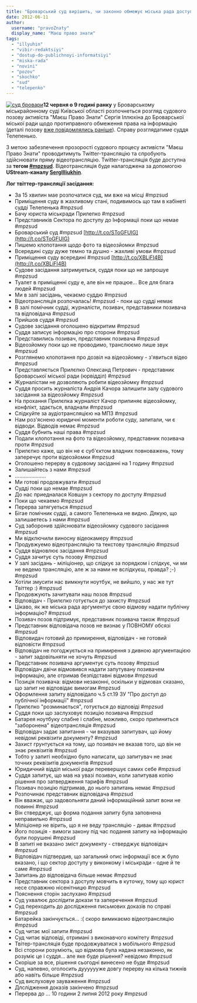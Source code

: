 ```yaml
---
title: "Броварський суд вирішить, чи законно обмежує міська рада доступ до публічної інформації - ОНОВЛЕНО"
date: 2012-06-11
author: 
  username: "pravoZnaty"
  display_name: "Маєш право знати"
tags: 
  - "illyuhin"
  - "vibir-redaktsiyi"
  - "dostup-do-publichnoyi-informatsiyi"
  - "miska-rada"
  - "novini"
  - "pozov"
  - "skochko"
  - "sud"
  - "telepenko"
---
```


[![](https://mpz.brovary.org/wp-content/uploads/2012/06/sud-brovari.jpg "суд бровари")](https://mpz.brovary.org/wp-content/uploads/2012/06/sud-brovari.jpg)**12 червня о 9 годині ранку** у Броварському міськрайонному суді Київської області розпочнеться розгляд судового позову активіста "Маєш Право Знати" Сергія Іллюхіна до Броварської міської ради щодо протиправного обмеження права на інформацію (деталі позову [вже повідомлялись раніше](https://mpz.brovary.org/brovarskih-chinovnikiv-suditimut-za-vidmovu-nadati-informatsiyu/ "Броварських чиновників судитимуть за відмову надати інформацію")). Справу розглядатиме суддя Телепенько.

З метою забезпечення прозорості судового процесу активісти "Маєш Право Знати" проводитимуть Twitter-трансляцію та спробують здійснювати пряму відеотрансляцію. Twitter-трансляція буде доступна за **тегом [#mpzsud](https://twitter.com/search/mpzsud "Твітер #mpzsud")**. Відеотрансляція буде налагоджена за допомогою **UStream-каналу [SergIlliukhin](http://www.ustream.tv/channel/sergilliukhin "Ustream SergIlliukhin")**.

**Лог твіттер-трансляції засідання:**

- За 15 хвилин мае розпочатися суд, ми вже на мiсцi #mpzsud
- Примiщення суду в жахливому станi, подивимось що там в кабiнетi суддi Телепенька #mpzsud
- Бачу юриста мiськради Прилепко #mpzsud
- Представникiв Сектора по доступу до Iнформацii поки що немае #mpzsud
- Броварський суд #mpzsud [http://t.co/SToGFUIG](http://t.co/SToGFUIG)
- Пишемо клопотання щодо фото та вiдеозйомки #mpzsud
- Всерединi суду дуже темно та душно - жахливi умови #mpzsud
- Примiщення суду всерединi #mpzsud [http://t.co/XBLiFI4B](http://t.co/XBLiFI4B)
- Судове засiдання затримуеться, суддя поки що не запрошуе #mpzsud
- Туалет в примiщеннi суду е, але вiн не працюе... Все для блага людей #mpzsud
- Ми в залі засідань, чекаємо суддю #mpzsud
- Відеотрансляція розпочалась! #mpzsud - поки що судді немає
- В залі помічник судді, журналісти, позивач, представники позивача та відповідача #mpzsud
- Прийшов суддя #mpzsud
- Судове засідання оголошено відкритим #mpzsud
- Суддя записує інформацію про сторони #mpzsud
- Представились позивач, представник позивача #mpzsud
- Відеозйомку поки що не проводимо, транслюємо лише звук #mpzsud
- Розглянемо клопотання про дозвіл на відеозйомку - з'явиться відео #mpzsud
- Представляється Прилєпко Олександ Петрович - представник Броварської міської ради (юрвідділ) #mpzsud
- Журналістам не дозволяють робити відеозйомку #mpzsud
- Суддя просить журналіста Андрія Качора залишити залу судового засідання за відеозйомку #mpzsud
- На прохання Прилєпка журналіст Качор припиняє відеозйомку, конфлікт, здається, владнали #mpzsud
- Слідкуйте за аудіотрансляцією на МПЗ #mpzsud
- Нам роз'яснено юридичні моменти роботи суду, запитали, чи є відводи. Відводів немає #mpzsud
- Суддя бубнить нашi права #mpzsud
- Подали клопотання на фото та відеозйомку, представник позивача проти #mpzsud
- Прилєпко каже, що він не є суб'єктом владних повноважень, тому заперечує проти відеозйомки #mpzsud
- Оголошено перерву в судовому засіданні на 1 годину #mpzsud
- Залишайтесь з нами #mpzsud
- .....................
- Ми готовi продовжувати #mpzsud
- Суддi поки що немае #mpzsud
- До нас приедналася Ковшун з сектору по доступу #mpzsud
- Поки що чекаемо #mpzsud
- Перерва затягуеться #mpzsud
- Бiгае помiчник суддi, а самого Телепенька не видно. Дякую, що залишаетесь з нами #mpzsud
- Суд заборонив здійснювати відеозйомку судового засідання #mpzsud
- Ми відключили виносну відеокамеру #mpzsud
- Продувжуемо відеотрансляцію та текстову трансляцію #mpzsud
- Суддя відновлює засідання #mpzsud
- Суддя зачитує суть позову #mpzsud
- У залі засідань - міліціонер, що слідкує за порядком і слідкує, чи ми не ведемо трансляцію, але ж за нами не вслідкуєш, правда? ;-) #mpzsud
- Хотіли змусити нас вимкнути ноутбук, не вийшло, у нас же тут Твіттер :) #mpzsud
- Продовжують зачитувати наш позов #mpzsud
- Відповідач - Прилєпко готується до захисту #mpzsud
- Цікаво, як же міська рада аргументує свою відмову надати публічну інформацію? #mpzsud
- Позивач позов підтримує, представник позивача також #mpzsud
- Представник відповідача позов не визнає у ПОВНОМУ обсязі #mpzsud
- Відповидач готовий до примирення, відповідач - не готовий відповісти #mpzsud
- Відповідач не погоджується на примирення з дивною аргументацією - запит задовільняти не хочуть #mpzsud
- Представник позивача аргументує суть позову #mpzsud
- Відповідач двічи відмовився надати запутувану позивачем інформацію, але отримав безпідставні відмови #mpzsud
- Позиція позивача: відмови незаконні, оскільки у відмовах сказано, що запит не відповідає вимогам #mpzsud
- Оформлення запиту відповідало ч.5 ст.19 ЗУ "Про доступ до публічної інформації" #mpzsud
- Прилєпко "розминається", готується до відповіді #mpzsud
- Суддя поки що заслуховує позицію позивача #mpzsud
- Батарея ноутбуку слабне і слабне, можливо, скоро припиниться "заборонена" відеотрансляція #mpzsud
- Відповідач задає запитання - чи вказував запитувач, що йому невідомі реквізити документу? #mpzsud
- Захист грунтується на тому, що позивач не вказав того, що він не знає реквізитів #mpzsud
- Тобто у запиті необхідно було написати, що запитувач не знає точних реквізитів документів #mpzsud
- Юридичний відділ міської ради перевершує самих себе #mpzsud
- Суддя запитує, що мав на увазі позивач, коли запитував копію рішення про затвердження тарифів #mpzsud
- Позивач позицію підтримав, до нього запитань немає #mpzsud
- Розпочинає представник відповідача #mpzsud
- Він вважає, що задовольняти даний інформаційний запит вони не повинні #mpzsud
- Він стверджує, що форма подання запиту була заповнена неправильно #mpzsud
- Міліціонер не вірить, що я не веду трансляцію - дивак #mpzsud
- Його позиція - вимоги закону під час подання запиту на інформацію були порушені #mpzsud
- В запиті не вказано зміст документу - стверджує відповідач #mpzsud
- Відповідач підтвердив, що загальний опис інформації все ж було вказано, і що сектор доступу у виконкому і міськради - одне й те саме #mpzsud
- Запитань до відповідача більше немає #mpzsud
- Представник сектора з доступу мовчить в куточку, тому що юрист несе справжню нісенітницю #mpzsud
- Пояснення сторін заслухано #mpzsud
- Суд ухвалює дослідити докази та заперечення #mpzsud
- Суд переходить до дослідження письмових доказів по справі #mpzsud
- Батарейка закінчується... :( скоро вимикаємо відеотрансляцію #mpzsud
- Суд читає мої запити #mpzsud
- Суд читає відповіді, отримані з виконавчого комітету #mpzsud
- Твітер-трансляція буде продовжуватися з мобільного #mpzsud
- Всі сторони розуміють, що відмова була надана незаконно, як розуміє це і суддя... але яке буде рішення? невідомо #mpzsud
- Скоріше за все, рішення сьогодні винесено не буде #mpzsud
- Суд, напевно, оголосить дууууууже довгу перерву на кілька тижнів або навіть більше #mpzsud
- Суд вислуховуе зауваження #mpzsud
- Длслiдження доказiв закiнчено #mpzsud
- Перерва до ... 10 години 2 липня 2012 року #mpzsud
